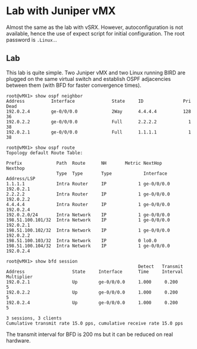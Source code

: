 Lab with Juniper vMX
====================

Almost the same as the lab with vSRX. However, autoconfiguration is
not available, hence the use of expect script for initial
configuration. The root password is `.Linux.`.

Lab
---

This lab is quite simple. Two Juniper vMX and two Linux running BIRD
are plugged on the same virtual switch and establish OSPF adjacencies
between them (with BFD for faster convergence times).

    root@vMX1> show ospf neighbor
    Address          Interface              State     ID               Pri  Dead
    192.0.2.4        ge-0/0/0.0             2Way      4.4.4.4          128    36
    192.0.2.2        ge-0/0/0.0             Full      2.2.2.2            1    38
    192.0.2.1        ge-0/0/0.0             Full      1.1.1.1            1    38
    
    root@vMX1> show ospf route
    Topology default Route Table:
    
    Prefix             Path  Route      NH       Metric NextHop       Nexthop
                       Type  Type       Type            Interface     Address/LSP
    1.1.1.1            Intra Router     IP            1 ge-0/0/0.0    192.0.2.1
    2.2.2.2            Intra Router     IP            1 ge-0/0/0.0    192.0.2.2
    4.4.4.4            Intra Router     IP            1 ge-0/0/0.0    192.0.2.4
    192.0.2.0/24       Intra Network    IP            1 ge-0/0/0.0
    198.51.100.101/32  Intra Network    IP            1 ge-0/0/0.0    192.0.2.1
    198.51.100.102/32  Intra Network    IP            1 ge-0/0/0.0    192.0.2.2
    198.51.100.103/32  Intra Network    IP            0 lo0.0
    198.51.100.104/32  Intra Network    IP            1 ge-0/0/0.0    192.0.2.4
    
    root@vMX1> show bfd session
                                                      Detect   Transmit
    Address                  State     Interface      Time     Interval  Multiplier
    192.0.2.1                Up        ge-0/0/0.0     1.000     0.200        5
    192.0.2.2                Up        ge-0/0/0.0     1.000     0.200        5
    192.0.2.4                Up        ge-0/0/0.0     1.000     0.200        5
    
    3 sessions, 3 clients
    Cumulative transmit rate 15.0 pps, cumulative receive rate 15.0 pps

The transmit interval for BFD is 200 ms but it can be reduced on real hardware.
